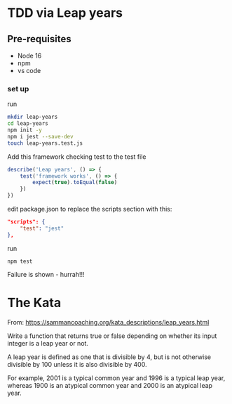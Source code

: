 # TDD via Leap years

## Pre-requisites
* Node 16
* npm
* vs code

### set up
run
```bash
mkdir leap-years
cd leap-years
npm init -y 
npm i jest --save-dev
touch leap-years.test.js
```

Add this framework checking test to the test file
```js
describe('Leap years', () => {
    test('framework works', () => {
        expect(true).toEqual(false)
    })
})
```

edit package.json to replace the scripts section with this:

```json
"scripts": {
    "test": "jest"
},
```

run
```
npm test
```

Failure is shown - hurrah!!!


# The Kata
From: https://sammancoaching.org/kata_descriptions/leap_years.html

Write a function that returns true or false depending on whether its input integer is a leap year or not.

A leap year is defined as one that is divisible by 4, but is not otherwise divisible by 100 unless it is also divisible by 400.

For example, 2001 is a typical common year and 1996 is a typical leap year, whereas 1900 is an atypical common year and 2000 is an atypical leap year.